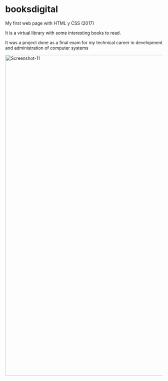 # booksdigital
My first web page with HTML y CSS (2017)

It is a virtual library with some interesting books to read.

It was a project done as a final exam for my technical career in development and administration of computer systems

<img src='https://i.imgur.com/cErF5hd.png' width="1024px" border='0' alt='Screenshot-11'/>

